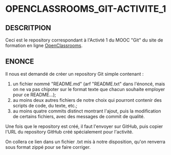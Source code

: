 # OPENCLASSROOMS_GIT-ACTIVITE_1

## DESCRITPION

Ceci est le repository correspondant à l'Activté 1 du MOOC "Git" du site de formation en ligne [OpenClassrooms](https://openclassrooms.com/courses/gerer-son-code-avec-git-et-github).

## ENONCE
Il nous est demandé de créer un repository Git simple contenant :
	
1. un fichier nommé "README.md" (arf "README.txt" dans l'énoncé, mais on ne va pas chipoter sur le format texte que chacun souhaite employer pour ce README...);
2. au moins deux autres fichiers de notre choix qui pourront contenir des scripts de code, du texte, etc.;
3. au moins quatre commits distinct montrant l'ajout, puis la modification de certains fichiers, avec des messages de commit de qualité.

Une fois que le repository est créé, il faut l'envoyer sur GitHub, puis copier l'URL du repository GitHub créé spécialement pour l'activité.

On collera ce lien dans un fichier .txt mis à notre disposition, qu'on renverra sous format zippé pour se faire corriger.
